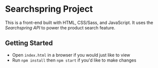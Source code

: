 # Searchspring Project

This is a front-end built with HTML, CSS/Sass, and JavaScript. It uses the *Searchspring API* to power the product search feature.
<br>

## Getting Started

- Open `index.html` in a browser if you would just like to view
- Run `npm install` then `npm start` if you'd like to make changes
<br>